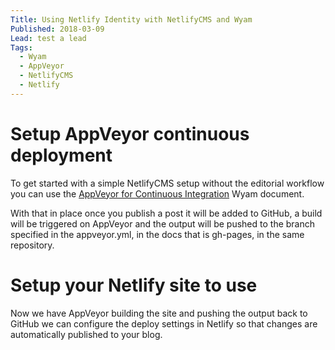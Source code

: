 ```yaml
---
Title: Using Netlify Identity with NetlifyCMS and Wyam
Published: 2018-03-09
Lead: test a lead
Tags: 
  - Wyam
  - AppVeyor
  - NetlifyCMS
  - Netlify
---
```


# Setup AppVeyor continuous deployment

To get started with a simple NetlifyCMS setup without the editorial workflow you can use the [AppVeyor for Continuous Integration](https://wyam.io/docs/deployment/appveyor) Wyam document.

With that in place once you publish a post it will be added to GitHub, a build will be triggered on AppVeyor and the output will be pushed to the branch specified in the appveyor.yml, in the docs that is gh-pages, in the same repository.

# Setup your Netlify site to use 
Now we have AppVeyor building the site and pushing the output back to GitHub we can configure the deploy settings in Netlify so that changes are automatically published to your blog.